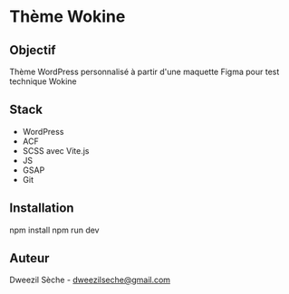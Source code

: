 # Thème Wokine

## Objectif

Thème WordPress personnalisé à partir d'une maquette Figma pour test technique Wokine

## Stack

- WordPress
- ACF
- SCSS avec Vite.js
- JS
- GSAP
- Git

## Installation

npm install
npm run dev

## Auteur

Dweezil Sèche - dweezilseche@gmail.com
